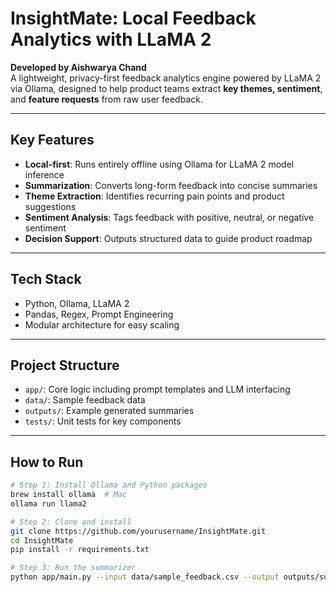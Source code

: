 #  InsightMate: Local Feedback Analytics with LLaMA 2

**Developed by Aishwarya Chand**  
A lightweight, privacy-first feedback analytics engine powered by LLaMA 2 via Ollama, designed to help product teams extract **key themes, sentiment**, and **feature requests** from raw user feedback.

---

##  Key Features

-  **Local-first**: Runs entirely offline using Ollama for LLaMA 2 model inference
-  **Summarization**: Converts long-form feedback into concise summaries
-  **Theme Extraction**: Identifies recurring pain points and product suggestions
-  **Sentiment Analysis**: Tags feedback with positive, neutral, or negative sentiment
-  **Decision Support**: Outputs structured data to guide product roadmap

---

##  Tech Stack

- Python, Ollama, LLaMA 2
- Pandas, Regex, Prompt Engineering
- Modular architecture for easy scaling

---

##  Project Structure

- `app/`: Core logic including prompt templates and LLM interfacing
- `data/`: Sample feedback data
- `outputs/`: Example generated summaries
- `tests/`: Unit tests for key components

---

##  How to Run

```bash
# Step 1: Install Ollama and Python packages
brew install ollama  # Mac
ollama run llama2

# Step 2: Clone and install
git clone https://github.com/yourusername/InsightMate.git
cd InsightMate
pip install -r requirements.txt

# Step 3: Run the summarizer
python app/main.py --input data/sample_feedback.csv --output outputs/summary.json
